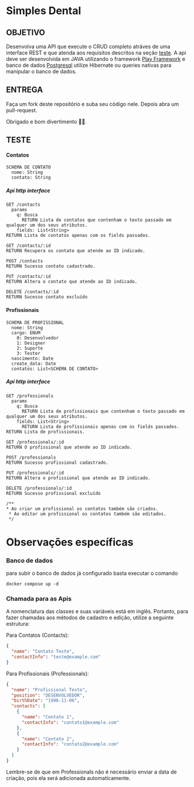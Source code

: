 # Simples Dental

## OBJETIVO

Desenvolva uma API que execute o CRUD completo atráves de uma interface REST e que atenda aos requisitos descritos na
seção [teste](#TESTE). A api deve ser desenvolvida em JAVA utilizando o
framework [Play Framework](https://www.playframework.com/documentation/2.4.x/NewApplication) e banco de
dados [Postgresql](http://www.postgresql.org/) utilize Hibernate ou queries nativas para manipular o banco de dados.

## ENTREGA

Faça um fork deste repositório e suba seu código nele. Depois abra um pull-request.

Obrigado e bom divertimento 💪💪.

## TESTE

#### Contatos

```
SCHEMA DE CONTATO
  nome: String
  contato: String
```

##### Api http interface

```
GET /contacts
  params
    q: Busca
      RETURN Lista de contatos que contenham o texto passado em qualquer um dos seus atributos.
    fields: List<String>
RETURN Lista de contatos apenas com os fields passados.

GET /contacts/:id
RETURN Recupera os contato que atende ao ID indicado.

POST /contacts
RETURN Sucesso contato cadastrado.

PUT /contacts/:id
RETURN Altera o contato que atende ao ID indicado.

DELETE /contacts/:id
RETURN Sucesso contato excluído
````

#### Profissionais

```
SCHEMA DE PROFISSIONAL
  nome: String
  cargo: ENUM
    0: Desenvolvedor
    1: Designer
    2: Suporte
    3: Tester
  nascimento: Date
  create_data: Date
  contatos: List<SCHEMA DE CONTATO>
```

##### Api http interface

```
GET /professionals
  params
    q: Busca
      RETURN Lista de profissionais que contenham o texto passado em qualquer um dos seus atributos.
    fields: List<String>
      RETURN Lista de profissionais apenas com os fields passados.
RETURN Lista de profissionais.

GET /professionals/:id
RETURN O profissional que atende ao ID indicado.

POST /professionals
RETURN Sucesso profissional cadastrado.

PUT /professionals/:id
RETURN Altera o profissional que atende ao ID indicado.

DELETE /professionals/:id
RETURN Sucesso profissional excluído

/**
* Ao criar um profissional os contatos também são criados.
 * Ao editar um profissional os contatos também são editados.
 */
```

# Observações específicas

### Banco de dados
para subir o banco de dados já configurado basta executar o comando
```
docker compose up -d
```

### Chamada para as Apis

A nomenclatura das classes e suas variáveis está em inglês. Portanto, para fazer chamadas aos métodos de cadastro e edição, utilize a seguinte estrutura:

Para Contatos (Contacts):

```json
{
  "name": "Contato Teste",
  "contactInfo": "teste@example.com"
}
```
Para Profissionais (Professionals):
```json
{
  "name": "Profissional Teste",
  "position": "DESENVOLVEDOR",
  "birthDate": "1996-11-06",
  "contacts": [
    {
      "name": "Contato 1",
      "contactInfo": "contato1@example.com"
    },
    {
      "name": "Contato 2",
      "contactInfo": "contato2@example.com"
    }
  ]
}
```

Lembre-se de que em Professionals não é necessário enviar a data de criação, pois ela será adicionada automaticamente.